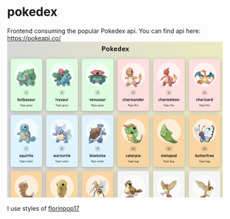 # pokedex
Frontend consuming the popular Pokedex api.
You can find api here: https://pokeapi.co/
![Pokemon API](./Screenshot_290.png "Version")

I use styles of [florinpop17](https://github.com/florinpop17)

